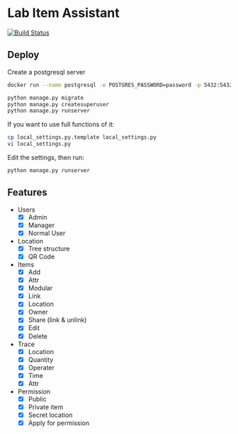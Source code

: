# Lab Item Assistant

[![Build Status](https://travis-ci.org/zyayoung/lab-item-tracking.svg?branch=master)](https://travis-ci.org/zyayoung/lab-item-tracking)

## Deploy

Create a postgresql server

```bash
docker run --name postgresql -e POSTGRES_PASSWORD=password -p 5432:5432 -d postgres
```

```bash
python manage.py migrate
python manage.py createsuperuser
python manage.py runserver
```

If you want to use full functions of it:

```bash
cp local_settings.py.template local_settings.py
vi local_settings.py
```

Edit the settings, then run:

```bash
python manage.py runserver
```

## Features

- Users
    - [x] Admin
    - [x] Manager
    - [x] Normal User
- Location
    - [x] Tree structure
    - [x] QR Code
- Items
    - [x] Add
    - [x] Attr
    - [x] Modular
    - [x] Link
    - [x] Location
    - [x] Owner
    - [x] Share (link & unlink)
    - [x] Edit
    - [x] Delete
- Trace
    - [x] Location
    - [x] Quantity
    - [x] Operater
    - [x] Time
    - [x] Attr
- Permission
    - [x] Public
    - [x] Private item
    - [x] Secret location
    - [x] Apply for permission

